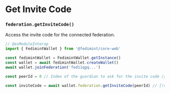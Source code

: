 # Get Invite Code

### `federation.getInviteCode()`

Access the invite code for the connected federation.

```ts twoslash
// @esModuleInterop
import { FedimintWallet } from '@fedimint/core-web'

const fedimintWallet = FedimintWallet.getInstance()
const wallet = await fedimintWallet.createWallet()
await wallet.joinFederation('fed11qgq...')

const peerId = 0 // Index of the guardian to ask for the invite code // [!code focus]

const inviteCode = await wallet.federation.getInviteCode(peerId) // [!code focus]
```
